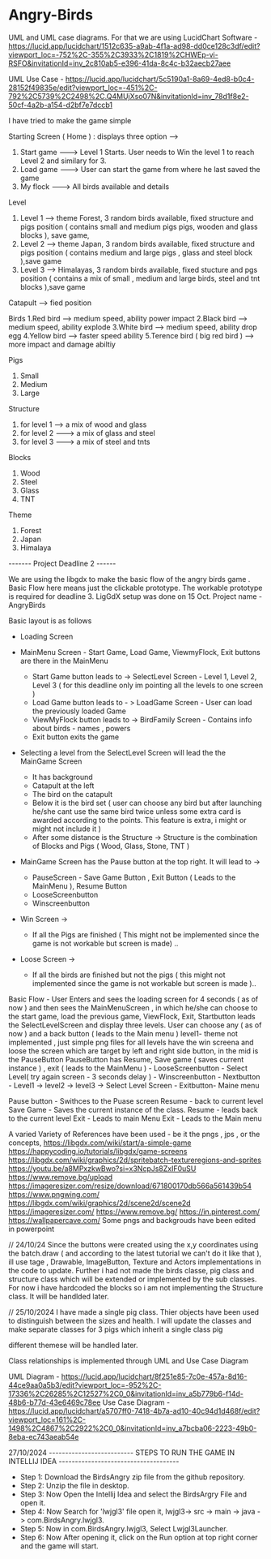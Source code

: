 # Angry-Birds

UML and UML case diagrams. For that we are using LucidChart Software - 
https://lucid.app/lucidchart/1512c635-a9ab-4f1a-ad98-dd0ce128c3df/edit?viewport_loc=-752%2C-355%2C3933%2C1819%2CHWEp-vi-RSFO&invitationId=inv_2c810ab5-e396-41da-8c4c-b32aecb27aee

UML Use Case - 
https://lucid.app/lucidchart/5c5190a1-8a69-4ed8-b0c4-28152f49835e/edit?viewport_loc=-451%2C-792%2C5739%2C2498%2C.Q4MUjXso07N&invitationId=inv_78d1f8e2-50cf-4a2b-a154-d2bf7e7dccb1


I have tried to make the game simple 

Starting Screen ( Home ) : displays three option --> 
1. Start game ---> Level 1 Starts. User needs to Win the level 1 to reach Level 2 and similary for 3. 
2. Load game ---> User can start the game from where he last saved the game 
3. My flock ---> All birds available and details

Level
1. Level 1 --> theme Forest, 3 random birds available, fixed structure and pigs position ( contains small and medium pigs pigs, wooden and glass blocks ), save game, 
2. Level 2 --> theme Japan, 3 random birds available, fixed structure and pigs position ( contains medium and large pigs , glass and steel block ),save game
3. Level 3 --> Himalayas, 3 random birds available, fixed stucture and pgs position ( contains a mix of small , medium and large birds, steel and tnt blocks ),save game 

Catapult --> fied position 

Birds
1.Red bird --> medium speed, ability power impact
2.Black bird --> medium speed, ability explode
3.White bird --> medium speed, ability drop egg
4.Yellow bird --> faster speed ability
5.Terence bird ( big red bird ) --> more impact and damage abiltiy 


Pigs 
1. Small 
2. Medium 
3. Large


Structure 
1. for level 1  --> a mix of wood and glass 
2. for level 2  ---> a mix of glass and steel
3. for level 3  ---> a mix of steel and tnts

Blocks
1. Wood
2. Steel 
3. Glass
4. TNT

Theme 
1. Forest 
2. Japan
3. Himalaya





   

------- Project Deadline 2  ------

We are using the libgdx to make the basic flow of the angry birds game . Basic Flow here means just the clickable prototype. The workable prototype is required for deadline 3. 
LigGdX setup was done on 15 Oct. 
Project name - AngryBirds 

Basic layout is as follows 
- Loading Screen

- MainMenu Screen - Start Game, Load Game, ViewmyFlock, Exit buttons are there in the MainMenu
  - Start Game button leads to ->
    SelectLevel Screen - Level 1, Level 2, Level 3 ( for this deadline only im pointing all the levels to one screen )
  - Load Game button leads to - >
    LoadGame Screen - User can load the previously loaded Game
  - ViewMyFlock button leads to -> 
    BirdFamily Screen - Contains info about birds - names , powers 
  - Exit button exits the game

- Selecting a level from the SelectLevel Screen will lead the the MainGame Screen
  - It has background
  - Catapult at the left 
  - The bird on the catapult
  - Below it is the bird set ( user can choose any bird but after launching he/she cant use the same bird twice unless some extra card is awarded according to the points. This feature is extra, i might or might not include it )
  - After some distance is the Structure -> Structure is the combination of Blocks and Pigs ( Wood, Glass, Stone, TNT )

 - MainGame Screen has the Pause button at the top right. It will lead to ->
   -  PauseScreen - Save Game Button , Exit Button ( Leads to the MainMenu ), Resume Button
   -  LooseScreenbutton
   -  Winscreenbutton

 - Win Screen ->
   - If all the Pigs are finished ( This might not be implemented since the game is not workable but screen is made) .. 
- Loose Screen ->
   - If all the birds are finished but not the pigs ( this might not implemented since the game is not workable but screen is made )..




Basic Flow -
User Enters and sees the loading screen for 4 seconds ( as of now ) and then sees the MainMenuScreen , in which he/she can choose to the start game, load the previous game, ViewFlock, Exit,
Startbutton leads the SelectLevelScreen and display three levels. User can choose any ( as of now ) and a back button ( leads to the Main menu )
level1- theme not implemented , just simple png files for all levels
     have the win screena and loose the screen which are target by left and right side button, in the mid is the PauseButton
         PauseButton has Resume, Save game ( saves current instance ) , exit ( leads to the MainMenu )
        -  LooseScreenbutton - Select Level( try again screen - 3 seconds delay )
        -  Winscreenbutton 
                 - Nextbutton - Level1 -> level2 -> level3 -> Select Level Screen
                 - Exitbutton- Maine menu

Pause button - 
Swithces to the Puase screen 
Resume - back to current level
Save Game -
    Saves the current instance of the class.
    Resume - leads back to the current level
    Exit - Leads to main Menu
Exit - Leads to the Main menu




A varied Variety of References have been used - be it the pngs , jps , or the concepts,
https://libgdx.com/wiki/start/a-simple-game
https://happycoding.io/tutorials/libgdx/game-screens
https://libgdx.com/wiki/graphics/2d/spritebatch-textureregions-and-sprites
https://youtu.be/a8MPxzkwBwo?si=x3NcpJs8ZxIF0uSU
https://www.remove.bg/upload
https://imageresizer.com/resize/download/671800170db566a561439b54
https://www.pngwing.com/
https://libgdx.com/wiki/graphics/2d/scene2d/scene2d
https://imageresizer.com/
https://www.remove.bg/
https://in.pinterest.com/
https://wallpapercave.com/
Some pngs and backgrouds have been edited in powerpoint


// 24/10/24
Since the buttons were created using the x,y coordinates using the batch.draw ( and according to the latest tutorial we can't do it like that ), ill use tage , Drawable, ImageButton, Texture and Actors implementations in the code to update. 
Further i had not made the birds classe, pig class and structure class which will be extended or implemented by the sub classes. For now i have hardcoded the blocks so i am not implementing the Structure class. It will be handlded later.


// 25/10/2024
I have made a single pig class. Thier objects have been used to distinguish between the sizes and health. I will update the classes and make separate classes for 3 pigs which inherit a single class pig

different themese will be handled later.

Class relationships is implemented through UML and Use Case Diagram

UML Diagram - https://lucid.app/lucidchart/8f251e85-7c0e-457a-8d16-44ce9aa0a5b3/edit?viewport_loc=-952%2C-17336%2C26285%2C12527%2C0_0&invitationId=inv_a5b779b6-f14d-48b6-b77d-43e6469c78ee
Use Case Diagram - https://lucid.app/lucidchart/a5707ff0-7418-4b7a-ad10-40c94d1d468f/edit?viewport_loc=161%2C-1498%2C4867%2C2922%2C0_0&invitationId=inv_a7bcba06-2223-49b0-8eba-ec743aeab54e


27/10/2024
-------------------------- STEPS TO RUN THE GAME IN INTELLIJ IDEA -------------------------------------
  - Step 1: Download the BirdsAngry zip file from the github repository.
  - Step 2: Unzip the file in desktop.
  - Step 3: Now Open the Intellij Idea and select the BirdsArgry File and open it.
  - Step 4: Now Search for 'lwjgl3' file open it, lwjgl3-> src -> main -> java -> com.BirdsAngry.lwjgl3.
  - Step 5: Now in com.BirdsAngry.lwjgl3, Select Lwjgl3Launcher.
  - Step 6: Now After opening it, click on the Run option at top right corner and the game will start.
